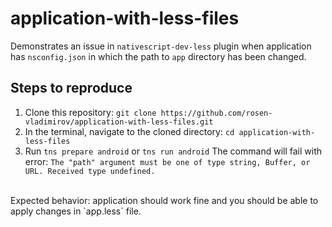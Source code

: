 # application-with-less-files

Demonstrates an issue in `nativescript-dev-less` plugin when application has `nsconfig.json` in which the path to `app` directory has been changed.

## Steps to reproduce

1. Clone this repository: `git clone https://github.com/rosen-vladimirov/application-with-less-files.git`
2. In the terminal, navigate to the cloned directory: `cd application-with-less-files`
3. Run `tns prepare android` or `tns run android`
The command will fail with error: `The "path" argument must be one of type string, Buffer, or URL. Received type undefined.`
<br/>
Expected behavior: application should work fine and you should be able to apply changes in `app.less` file.
